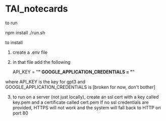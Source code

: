 # TAI_notecards

to run

   npm install
   ./run.sh

to install

1) create a .env file
2) in that file add the following

   API_KEY = "****"
   GOOGLE_APPLICATION_CREDENTIALS = "****"

where API_KEY is the key for gpt3 and GOOGLE_APPLICATION_CREDENTIALS is [broken for now, don't bother]

3) to run on a server (not just locally), create an ssl cert with a key called key.pem and a certificate called cert.pem
If no ssl credentials are provided, HTTPS will not work and the system will fall back to HTTP on port 80

